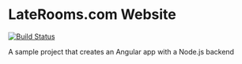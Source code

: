 LateRooms.com Website
=================

[![Build Status](https://travis-ci.org/julianghionoiu/real-angular-beer.svg?branch=master)](https://travis-ci.org/julianghionoiu/real-angular-beer)

A sample project that creates an Angular app with a Node.js backend
